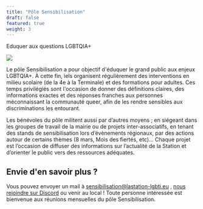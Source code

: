 ```yaml
---
title: "Pôle Sensibilisation"
draft: false
featured: true
weight: 3
---
```

Eduquer aux questions LGBTQIA+

![](/images/undraw_pride_y0te.svg)

Le pôle Sensibilisation a pour objectif d'éduquer le grand public aux enjeux LGBTQIA+. À cette fin, iels organisent régulièrement des interventions en milieu scolaire (de la 4e à la Terminale) et des formations pour adultes. Ces temps privilégiés sont l'occasion de donner des définitions claires, des informations exactes et des réponses franches aux personnes méconnaissant la communauté queer, afin de les rendre sensibles aux discriminations les entourant.

Les bénévoles du pôle militent aussi par d’autres moyens ; en siégeant dans les groupes de travail de la mairie ou de projets inter-associatifs, en tenant des stands de sensibilisation lors d’évènements régionaux, par des actions autour de certains thèmes (8 mars, Mois des fiertés, etc)… Chaque projet est l’occasion de diffuser des informations sur l’actualité de la Station et d’orienter le public vers des ressources adéquates.

## Envie d'en savoir plus ?

Vous pouvez envoyer un mail à sensibilisation@lastation-lgbti.eu , [nous rejoindre sur Discord](https://discord.gg/hMjAqkVDRh) ou venir au local ! Toute personne intéressée est bienvenue aux réunions mensuelles du pôle Sensibilisation.
